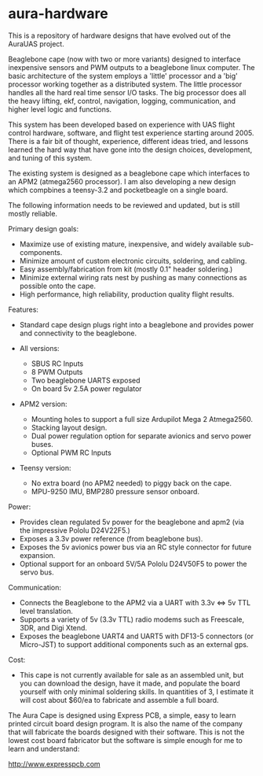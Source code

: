 # aura-hardware

This is a repository of hardware designs that have evolved out of the
AuraUAS project.

Beaglebone cape (now with two or more variants) designed to interface
inexpensive sensors and PWM outputs to a beaglebone linux computer.
The basic architecture of the system employs a 'little' processor and
a 'big' processor working together as a distributed system.  The
little processor handles all the hard real time sensor I/O tasks.  The
big processor does all the heavy lifting, ekf, control, navigation,
logging, communication, and higher level logic and functions.

This system has been developed based on experience with UAS flight
control hardware, software, and flight test experience starting around
2005.  There is a fair bit of thought, experience, different ideas
tried, and lessons learned the hard way that have gone into the design
choices, development, and tuning of this system.

The existing system is designed as a beaglebone cape which interfaces
to an APM2 (atmega2560 processor).  I am also developing a new design
which compbines a teensy-3.2 and pocketbeagle on a single board.

The following information needs to be reviewed and updated, but is
still mostly reliable.

Primary design goals:

- Maximize use of existing mature, inexpensive, and widely available
  sub-components.
- Minimize amount of custom electronic circuits, soldering, and cabling.
- Easy assembly/fabrication from kit (mostly 0.1" header soldering.)
- Minimize external wiring rats nest by pushing as many connections as
  possible onto the cape.
- High performance, high reliability, production quality flight
  results.

Features:

- Standard cape design plugs right into a beaglebone and provides power
  and connectivity to the beaglebone.

- All versions:
  - SBUS RC Inputs
  - 8 PWM Outputs
  - Two beaglebone UARTS exposed
  - On board 5v 2.5A power regulator

- APM2 version:
  - Mounting holes to support a full size Ardupilot Mega 2 Atmega2560.
  - Stacking layout design.
  - Dual power regulation option for separate avionics and servo power
    buses.
  - Optional PWM RC Inputs

- Teensy version:
  - No extra board (no APM2 needed) to piggy back on the cape.
  - MPU-9250 IMU, BMP280 pressure sensor onboard.

Power:

- Provides clean regulated 5v power for the beaglebone and apm2 (via
  the impressive Pololu D24V22F5.)
- Exposes a 3.3v power reference (from beaglebone bus).
- Exposes the 5v avionics power bus via an RC style connector for
  future expansion.
- Optional support for an onboard 5V/5A Pololu D24V50F5 to power the
  servo bus.

Communication:

- Connects the Beaglebone to the APM2 via a UART with 3.3v <=> 5v TTL
  level translation.
- Supports a variety of 5v (3.3v TTL) radio modems such as Freescale,
  3DR, and Digi Xtend.
- Exposes the beaglebone UART4 and UART5 with DF13-5 connectors (or
  Micro-JST) to support additional components such as an external gps.

Cost:

- This cape is not currently available for sale as an assembled unit,
  but you can download the design, have it made, and populate the
  board yourself with only minimal soldering skills.  In quantities of
  3, I estimate it will cost about $60/ea to fabricate and assemble a
  full board.

The Aura Cape is designed using Express PCB, a simple, easy to learn
printed circuit board design program.  It is also the name of the
company that will fabricate the boards designed with their software.
This is not the lowest cost board fabricator but the software is
simple enough for me to learn and understand:

http://www.expresspcb.com

